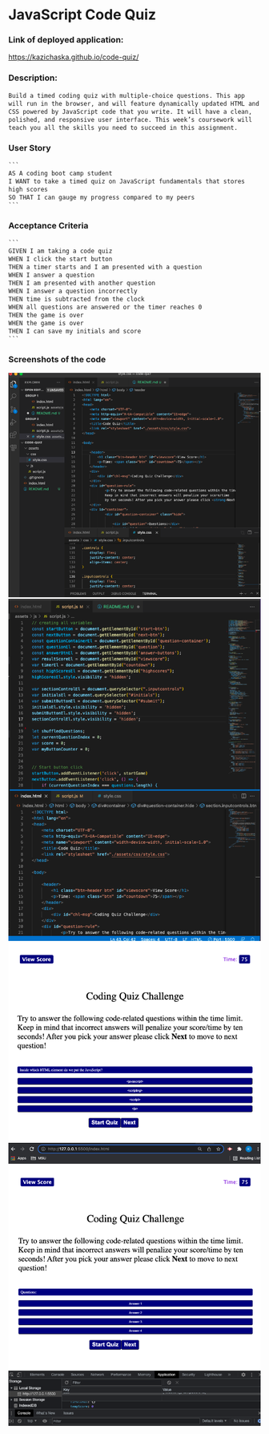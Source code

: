 # JavaScript Code Quiz

### Link of deployed application: 
https://kazichaska.github.io/code-quiz/

### Description:
    Build a timed coding quiz with multiple-choice questions. This app will run in the browser, and will feature dynamically updated HTML and CSS powered by JavaScript code that you write. It will have a clean, polished, and responsive user interface. This week’s coursework will teach you all the skills you need to succeed in this assignment.


### User Story

    ```
    AS A coding boot camp student
    I WANT to take a timed quiz on JavaScript fundamentals that stores high scores
    SO THAT I can gauge my progress compared to my peers
    ```

### Acceptance Criteria

    ```
    GIVEN I am taking a code quiz
    WHEN I click the start button
    THEN a timer starts and I am presented with a question
    WHEN I answer a question
    THEN I am presented with another question
    WHEN I answer a question incorrectly
    THEN time is subtracted from the clock
    WHEN all questions are answered or the timer reaches 0
    THEN the game is over
    WHEN the game is over
    THEN I can save my initials and score
    ```

### Screenshots of the code
![index](./images/index.png)
![script](./images/script.png)
![application](./images/Code_Quiz.png)
![application#1](./images/Code_Quiz_App.png)